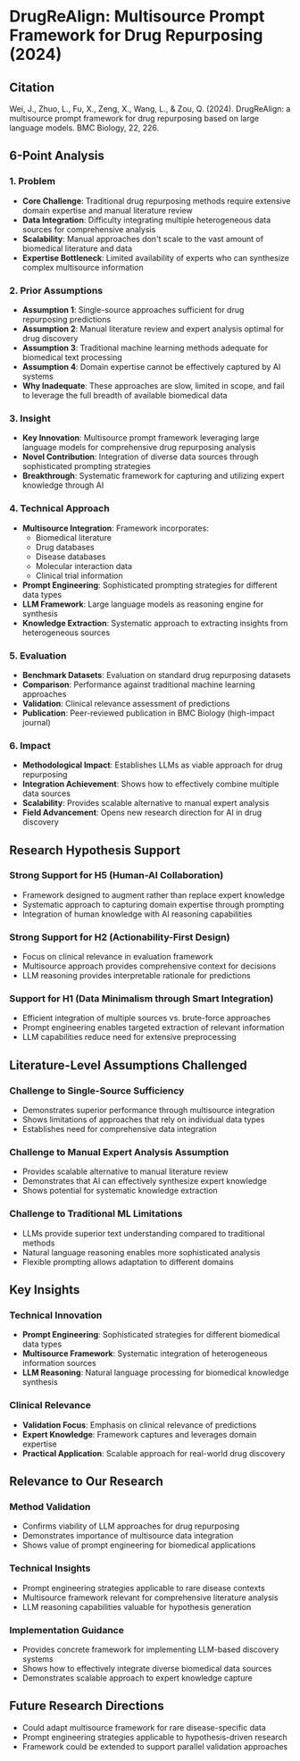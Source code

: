 # DrugReAlign: Multisource Prompt Framework for Drug Repurposing (2024)

## Citation
Wei, J., Zhuo, L., Fu, X., Zeng, X., Wang, L., & Zou, Q. (2024). DrugReAlign: a multisource prompt framework for drug repurposing based on large language models. BMC Biology, 22, 226.

## 6-Point Analysis

### 1. Problem
- **Core Challenge**: Traditional drug repurposing methods require extensive domain expertise and manual literature review
- **Data Integration**: Difficulty integrating multiple heterogeneous data sources for comprehensive analysis
- **Scalability**: Manual approaches don't scale to the vast amount of biomedical literature and data
- **Expertise Bottleneck**: Limited availability of experts who can synthesize complex multisource information

### 2. Prior Assumptions
- **Assumption 1**: Single-source approaches sufficient for drug repurposing predictions
- **Assumption 2**: Manual literature review and expert analysis optimal for drug discovery
- **Assumption 3**: Traditional machine learning methods adequate for biomedical text processing
- **Assumption 4**: Domain expertise cannot be effectively captured by AI systems
- **Why Inadequate**: These approaches are slow, limited in scope, and fail to leverage the full breadth of available biomedical data

### 3. Insight
- **Key Innovation**: Multisource prompt framework leveraging large language models for comprehensive drug repurposing analysis
- **Novel Contribution**: Integration of diverse data sources through sophisticated prompting strategies
- **Breakthrough**: Systematic framework for capturing and utilizing expert knowledge through AI

### 4. Technical Approach
- **Multisource Integration**: Framework incorporates:
  - Biomedical literature
  - Drug databases
  - Disease databases
  - Molecular interaction data
  - Clinical trial information
- **Prompt Engineering**: Sophisticated prompting strategies for different data types
- **LLM Framework**: Large language models as reasoning engine for synthesis
- **Knowledge Extraction**: Systematic approach to extracting insights from heterogeneous sources

### 5. Evaluation
- **Benchmark Datasets**: Evaluation on standard drug repurposing datasets
- **Comparison**: Performance against traditional machine learning approaches
- **Validation**: Clinical relevance assessment of predictions
- **Publication**: Peer-reviewed publication in BMC Biology (high-impact journal)

### 6. Impact
- **Methodological Impact**: Establishes LLMs as viable approach for drug repurposing
- **Integration Achievement**: Shows how to effectively combine multiple data sources
- **Scalability**: Provides scalable alternative to manual expert analysis
- **Field Advancement**: Opens new research direction for AI in drug discovery

## Research Hypothesis Support

### Strong Support for H5 (Human-AI Collaboration)
- Framework designed to augment rather than replace expert knowledge
- Systematic approach to capturing domain expertise through prompting
- Integration of human knowledge with AI reasoning capabilities

### Strong Support for H2 (Actionability-First Design)
- Focus on clinical relevance in evaluation framework
- Multisource approach provides comprehensive context for decisions
- LLM reasoning provides interpretable rationale for predictions

### Support for H1 (Data Minimalism through Smart Integration)
- Efficient integration of multiple sources vs. brute-force approaches
- Prompt engineering enables targeted extraction of relevant information
- LLM capabilities reduce need for extensive preprocessing

## Literature-Level Assumptions Challenged

### Challenge to Single-Source Sufficiency
- Demonstrates superior performance through multisource integration
- Shows limitations of approaches that rely on individual data types
- Establishes need for comprehensive data integration

### Challenge to Manual Expert Analysis Assumption
- Provides scalable alternative to manual literature review
- Demonstrates that AI can effectively synthesize expert knowledge
- Shows potential for systematic knowledge extraction

### Challenge to Traditional ML Limitations
- LLMs provide superior text understanding compared to traditional methods
- Natural language reasoning enables more sophisticated analysis
- Flexible prompting allows adaptation to different domains

## Key Insights

### Technical Innovation
- **Prompt Engineering**: Sophisticated strategies for different biomedical data types
- **Multisource Framework**: Systematic integration of heterogeneous information sources
- **LLM Reasoning**: Natural language processing for biomedical knowledge synthesis

### Clinical Relevance
- **Validation Focus**: Emphasis on clinical relevance of predictions
- **Expert Knowledge**: Framework captures and leverages domain expertise
- **Practical Application**: Scalable approach for real-world drug discovery

## Relevance to Our Research

### Method Validation
- Confirms viability of LLM approaches for drug repurposing
- Demonstrates importance of multisource data integration
- Shows value of prompt engineering for biomedical applications

### Technical Insights
- Prompt engineering strategies applicable to rare disease contexts
- Multisource framework relevant for comprehensive literature analysis
- LLM reasoning capabilities valuable for hypothesis generation

### Implementation Guidance
- Provides concrete framework for implementing LLM-based discovery systems
- Shows how to effectively integrate diverse biomedical data sources
- Demonstrates scalable approach to expert knowledge capture

## Future Research Directions
- Could adapt multisource framework for rare disease-specific data
- Prompt engineering strategies applicable to hypothesis-driven research
- Framework could be extended to support parallel validation approaches